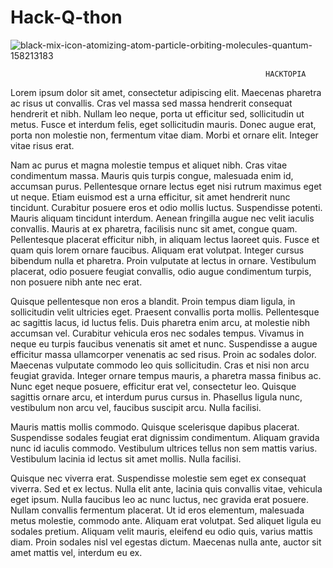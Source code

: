 # Hack-Q-thon
![black-mix-icon-atomizing-atom-particle-orbiting-molecules-quantum-158213183](https://user-images.githubusercontent.com/92415264/170844028-6172ed6d-8ed4-4d5a-a473-8f6b4f4a2dbf.jpg)


                                                             HACKTOPIA

Lorem ipsum dolor sit amet, consectetur adipiscing elit. Maecenas pharetra ac risus ut convallis. Cras vel massa sed massa hendrerit consequat hendrerit et nibh. Nullam leo neque, porta ut efficitur sed, sollicitudin ut metus. Fusce et interdum felis, eget sollicitudin mauris. Donec augue erat, porta non molestie non, fermentum vitae diam. Morbi et ornare elit. Integer vitae risus erat.

Nam ac purus et magna molestie tempus et aliquet nibh. Cras vitae condimentum massa. Mauris quis turpis congue, malesuada enim id, accumsan purus. Pellentesque ornare lectus eget nisi rutrum maximus eget ut neque. Etiam euismod est a urna efficitur, sit amet hendrerit nunc tincidunt. Curabitur posuere eros et odio mollis luctus. Suspendisse potenti. Mauris aliquam tincidunt interdum. Aenean fringilla augue nec velit iaculis convallis. Mauris at ex pharetra, facilisis nunc sit amet, congue quam. Pellentesque placerat efficitur nibh, in aliquam lectus laoreet quis. Fusce et quam quis lorem ornare faucibus. Aliquam erat volutpat. Integer cursus bibendum nulla et pharetra. Proin vulputate at lectus in ornare. Vestibulum placerat, odio posuere feugiat convallis, odio augue condimentum turpis, non posuere nibh ante nec erat.

Quisque pellentesque non eros a blandit. Proin tempus diam ligula, in sollicitudin velit ultricies eget. Praesent convallis porta mollis. Pellentesque ac sagittis lacus, id luctus felis. Duis pharetra enim arcu, at molestie nibh accumsan vel. Curabitur vehicula eros nec sodales tempus. Vivamus in neque eu turpis faucibus venenatis sit amet et nunc. Suspendisse a augue efficitur massa ullamcorper venenatis ac sed risus. Proin ac sodales dolor. Maecenas vulputate commodo leo quis sollicitudin. Cras et nisi non arcu feugiat gravida. Integer ornare tempus mauris, a pharetra massa finibus ac. Nunc eget neque posuere, efficitur erat vel, consectetur leo. Quisque sagittis ornare arcu, et interdum purus cursus in. Phasellus ligula nunc, vestibulum non arcu vel, faucibus suscipit arcu. Nulla facilisi.

Mauris mattis mollis commodo. Quisque scelerisque dapibus placerat. Suspendisse sodales feugiat erat dignissim condimentum. Aliquam gravida nunc id iaculis commodo. Vestibulum ultrices tellus non sem mattis varius. Vestibulum lacinia id lectus sit amet mollis. Nulla facilisi.

Quisque nec viverra erat. Suspendisse molestie sem eget ex consequat viverra. Sed et ex lectus. Nulla elit ante, lacinia quis convallis vitae, vehicula eget ipsum. Nulla faucibus leo ac nunc luctus, nec gravida erat posuere. Nullam convallis fermentum placerat. Ut id eros elementum, malesuada metus molestie, commodo ante. Aliquam erat volutpat. Sed aliquet ligula eu sodales pretium. Aliquam velit mauris, eleifend eu odio quis, varius mattis diam. Proin sodales nisl vel egestas dictum. Maecenas nulla ante, auctor sit amet mattis vel, interdum eu ex.
